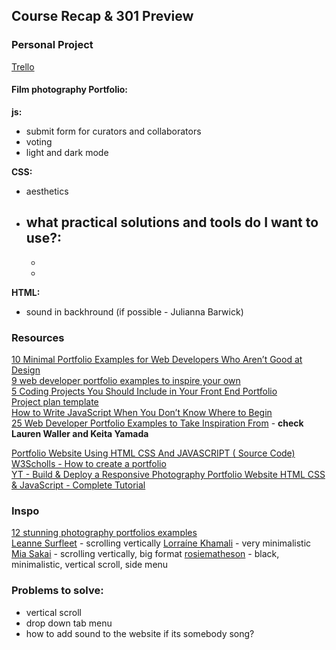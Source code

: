 ## Course Recap & 301 Preview

### Personal Project  
[Trello](https://trello.com/b/kutuHNaA/project-management)  

#### Film photography Portfolio:  
**js:**  
- submit form for curators and collaborators  
- voting  
- light and dark mode 

**CSS:**  
- aesthetics
- what practical solutions and tools do I want to use?:  
    - 
    - 
    - 
 **HTML:**  
 - sound in backhround (if possible - Julianna Barwick)  

 ###  Resources  
[10 Minimal Portfolio Examples for Web Developers Who Aren’t Good at Design](https://dev.to/scrimba/10-minimal-portfolio-examples-for-web-developers-who-arent-good-at-design-40gj)  
[9 web developer portfolio examples to inspire your own](https://webflow.com/blog/web-developer-portfolio-examples)  
[5 Coding Projects You Should Include in Your Front End Portfolio](https://www.freecodecamp.org/news/coding-projects-to-include-in-your-frontend-portfolio/)  
[Project plan template](https://www.atlassian.com/software/confluence/templates/project-plan?TrelloTemplate=5c3e2fdb0fa92e43b849d838)  
[How to Write JavaScript When You Don’t Know Where to Begin](https://carlanderson.xyz/how-to-write-javascript-when-you-dont-know-where-to-begin/#:~:text=Pseudo%2Dcode%20is%20an%20amalgamation,in%20a%20language%2Dagnostic%20way.)  
[25 Web Developer Portfolio Examples to Take Inspiration From](https://www.hostinger.co.uk/tutorials/web-developer-portfolio) - **check Lauren Waller and Keita Yamada**

[Portfolio Website Using HTML CSS And JAVASCRIPT ( Source Code)](https://www.codewithrandom.com/2022/09/16/portfolio-website-html-and-css-2/)  
[W3Scholls - How to create a portfolio](https://www.w3schools.com/howto/howto_website_create_portfolio.asp)  
[YT - Build & Deploy a Responsive Photography Portfolio Website HTML CSS & JavaScript - Complete Tutorial](https://www.youtube.com/watch?v=qKBLkcMj75M)  

### Inspo  
[12 stunning photography portfolios examples](https://www.wix.com/blog/12-stunning-photography-websites?utm_source=google&utm_medium=cpc&utm_campaign=9852964004^115258513087&experiment_id=^^473625301907^^_DSA&gclid=CjwKCAjw-vmkBhBMEiwAlrMeFwIaM0Lf6quJZYhAq8DyySshB4p9CEL0O2meqNANa8dFY-O_nq-pZhoCHl0QAvD_BwE)  
[Leanne Surfleet](https://www.leannesurfleet.co.uk/self-isolation#21) - scrolling vertically
[Lorraíne Khamali](/www.lorrainekhamali.com/11341664-images) - very minimalistic
[Mia Sakai](https://www.mia-sakai.com/#13) - scrolling vertically, big format
[rosiematheson](https://www.rosiematheson.com/#61) - black, minimalistic, vertical scroll, side menu
[]()  

### Problems to solve:
- vertical scroll  
- drop down tab menu
- how to add sound to the website if its somebody song?

